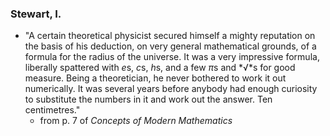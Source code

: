 ### Stewart, I.

- "A certain theoretical physicist secured himself a mighty reputation on the basis of his deduction,
on very general mathematical grounds, of a formula for the radius of the universe. It was a very
impressive formula, liberally spattered with *e*s, *c*s, *h*s, and a few *π*s and *√*s for good measure.
Being a theoretician, he never bothered to work it out numerically. It was several years before anybody
had enough curiosity to substitute the numbers in it and work out the answer. Ten centimetres."
  - from p. 7 of *Concepts of Modern Mathematics*
